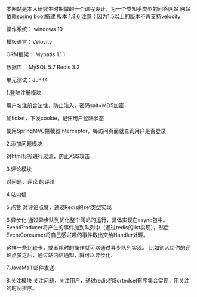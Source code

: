 本网站是本人研究生时期做的一个课程设计，为一个类知乎类型的问答网站
网站依赖spring boot搭建  版本 1.3.6  注意：因为1.5以上的版本不再支持velocity

操作系统： windows 10

模板语言：Velovity

ORM框架： Mybatis 1.1.1

数据库 ：MySQL 5.7  Redis 3.2

单元测试：Junit4

1.登陆注册模块

用户名注册合法性，防止注入，密码salt+MD5加密

加ticket，下发cookie，记住用户登陆状态

使用SpringMVC拦截器Interceptor，每访问页面就查询用户是否登录

2.添加问题模块

对html标签进行过滤，防止XSS攻击 

3.评论模块

对问题，评论 的评论

4.站内信

5.点赞
对评论点赞，通过Redis的set类型实现

6.异步化
通过异步队列优化整个网站的运行，具体实现在async包中。EventProducer将产生的事件加到队列中（通过redis的list实现），然后EventConsumer将自己感兴趣的事件取出交给Handler处理。

这样一些比较卡，或者耗时的操作就可以通过异步队列实现。 比如别人给你的评论点赞之后，通过站内信通知，就可以异步化.

7.JavaMail
邮件发送

8.关注模块
关注问题，关注用户，通过redis的Sortedset有序集合实现，用关注的时间排序。
